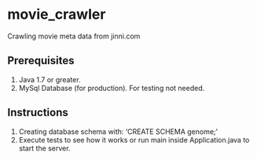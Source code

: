 movie_crawler
=============

Crawling movie meta data from jinni.com

## Prerequisites
1. Java 1.7 or greater.
2. MySql Database (for production). For testing not needed.

## Instructions
1. Creating database schema with: ‘CREATE SCHEMA genome;'
2. Execute tests to see how it works or run main inside Application.java to start the server.